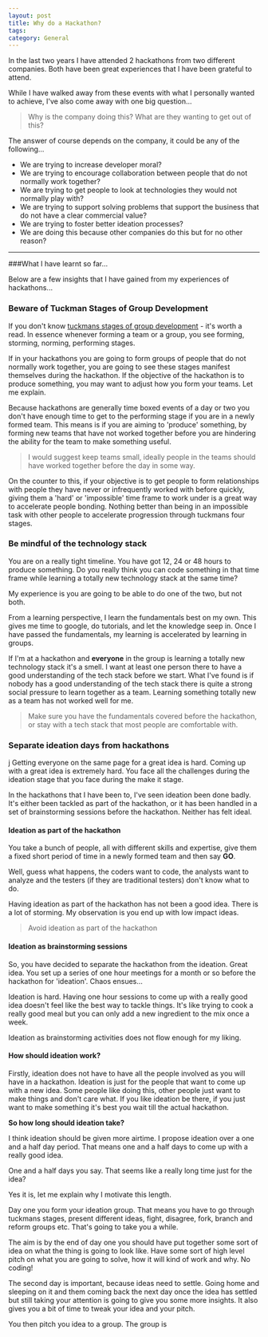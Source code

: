 ```yaml
---
layout: post
title: Why do a Hackathon?
tags: 
category: General
---
```

In the last two years I have attended 2 hackathons from two different companies. Both have been great experiences that I have been grateful to attend. 

While I have walked away from these events with what I personally wanted to achieve, I've also come away with one big question...  

> Why is the company doing this? What are they wanting to get out of this?

The answer of course depends on the company, it could be any of the following...  

- We are trying to increase developer moral?  
- We are trying to encourage collaboration between people that do not normally work together?  
- We are trying to get people to look at technologies they would not normally play with?  
- We are trying to support solving problems that support the business that do not have a clear commercial value?  
- We are trying to foster better ideation processes?   
- We are doing this because other companies do this but for no other reason?  

-------------------------------------------------------------------

###What I have learnt so far... 

Below are a few insights that I have gained from my experiences of hackathons...  

### Beware of Tuckman Stages of Group Development

If you don't know [tuckmans stages of group development](http://blog.markpearl.co.za/Tuckmans-Model) - it's worth a read. In essence whenever forming a team or a group, you see forming, storming, norming, performing stages.  

If in your hackathons you are going to form groups of people that do not normally work together, you are going to see these stages manifest themselves during the hackathon. If the objective of the hackathon is to produce something, you may want to adjust how you form your teams. Let me explain.  

Because hackathons are generally time boxed events of a day or two you don't have enough time to get to the performing stage if you are in a newly formed team. This means is if you are aiming to 'produce' something, by forming new teams that have not worked together before you are hindering the ability for the team to make something useful.

> I would suggest keep teams small, ideally people in the teams should have worked together before the day in some way.  

On the counter to this, if your objective is to get people to form relationships with people they have never or infrequently worked with before quickly, giving them a 'hard' or 'impossible' time frame to work under is a great way to accelerate people bonding. Nothing better than being in an impossible task with other people to accelerate progression through tuckmans four stages.  

### Be mindful of the technology stack  

You are on a really tight timeline. You have got 12, 24 or 48 hours to produce something. Do you really think you can code something in that time frame while learning a totally new technology stack at the same time?

My experience is you are going to be able to do one of the two, but not both.

From a learning perspective, I learn the fundamentals best on my own. This gives me time to google, do tutorials, and let the knowledge seep in. Once I have passed the fundamentals, my learning is accelerated by learning in groups.

If I'm at a hackathon and **everyone** in the group is learning a totally new technology stack it's a smell. I want at least one person there to have a good understanding of the tech stack before we start. What I've found is if nobody has a good understanding of the tech stack there is quite a strong social pressure to learn together as a team. Learning something totally new as a team has not worked well for me.

> Make sure you have the fundamentals covered before the hackathon, or stay with a tech stack that most people are comfortable with.  

### Separate ideation days from hackathons
j
Getting everyone on the same page for a great idea is hard. Coming up with a great idea is extremely hard. You face all the challenges during the ideation stage that you face during the make it stage.

In the hackathons that I have been to, I've seen ideation been done badly. It's either been tackled as part of the hackathon, or it has been handled in a set of brainstorming sessions before the hackathon. Neither has felt ideal.  

#### Ideation as part of the hackathon

You take a bunch of people, all with different skills and expertise, give them a fixed short period of time in a newly formed team and then say **GO**.  

Well, guess what happens, the coders want to code, the analysts want to analyze and the testers (if they are traditional testers) don't know what to do.

Having ideation as part of the hackathon has not been a good idea. There is a lot of storming. My observation is you end up with low impact ideas.

> Avoid ideation as part of the hackathon  

#### Ideation as brainstorming sessions  

So, you have decided to separate the hackathon from the ideation. Great idea. You set up a series of one hour meetings for a month or so before the hackathon for 'ideation'. Chaos ensues...  

Ideation is hard. Having one hour sessions to come up with a really good idea doesn't feel like the best way to tackle things. It's like trying to cook a really good meal but you can only add a new ingredient to the mix once a week. 

Ideation as brainstorming activities does not flow enough for my liking.  

#### How should ideation work?  

Firstly, ideation does not have to have all the people involved as you will have in a hackathon. Ideation is just for the people that want to come up with a new idea. Some people like doing this, other people just want to make things and don't care what. If you like ideation be there, if you just want to make something it's best you wait till the actual hackathon.

**So how long should ideation take?**

I think ideation should be given more airtime. I propose ideation over a one and a half day period. That means one and a half days to come up with a really good idea.

One and a half days you say. That seems like a really long time just for the idea?

Yes it is, let me explain why I motivate this length. 

Day one you form your ideation group. That means you have to go through tuckmans stages, present different ideas, fight, disagree, fork, branch and reform groups etc. That's going to take you a while.

The aim is by the end of day one you should have put together some sort of idea on what the thing is going to look like. 
Have some sort of high level pitch on what you are going to solve, how it will kind of work and why. No coding!

The second day is important, because ideas need to settle. Going home and sleeping on it and them coming back the next day once the idea has settled but still taking your attention is going to give you some more insights. It also gives you a bit of time to tweak your idea and your pitch.
 
You then pitch you idea to a group. The group is 


